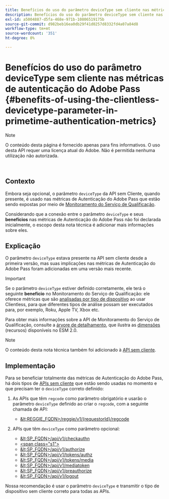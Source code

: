 ```yaml
---
title: Benefícios do uso do parâmetro deviceType sem cliente nas métricas de autenticação do Adobe Pass
description: Benefícios do uso do parâmetro deviceType sem cliente nas métricas de autenticação do Adobe Pass
exl-id: a5004887-d5fa-468e-971b-10806519175b
source-git-commit: d982beb16ea0db29f41d0257d8332fd4a07a84d8
workflow-type: tm+mt
source-wordcount: '351'
ht-degree: 0%

---
```


# Benefícios do uso do parâmetro deviceType sem cliente nas métricas de autenticação do Adobe Pass {#benefits-of-using-the-clientless-devicetype-parameter-in-primetime-authentication-metrics}

>[!NOTE]
>
>O conteúdo desta página é fornecido apenas para fins informativos. O uso desta API requer uma licença atual do Adobe. Não é permitida nenhuma utilização não autorizada.

</br>

## Contexto

Embora seja opcional, o parâmetro `deviceType` da API sem Cliente, quando presente, é usado nas métricas de Autenticação do Adobe Pass que estão sendo expostas por meio de [Monitoramento do Serviço de Qualificação](/help/authentication/integration-guide-programmers/features-premium/esm/entitlement-service-monitoring-overview.md).

Considerando que a conexão entre o parâmetro `deviceType` e seus **benefícios** nas métricas de Autenticação do Adobe Pass não foi declarada inicialmente, o escopo desta nota técnica é adicionar mais informações sobre eles.

## Explicação

O parâmetro `deviceType` estava presente na API sem cliente desde a primeira versão, mas suas implicações nas métricas de Autenticação do Adobe Pass foram adicionadas em uma versão mais recente.



>[!IMPORTANT]
>
>Se o parâmetro `deviceType` estiver definido corretamente, ele terá o seguinte **benefício** no Monitoramento do Serviço de Qualificação: ele oferece métricas que são [analisadas por tipo de dispositivo](/help/authentication/integration-guide-programmers/features-premium/esm/entitlement-service-monitoring-overview.md#clientless_device_type) ao usar Clientless, para que diferentes tipos de análise possam ser executados para, por exemplo, Roku, Apple TV, Xbox etc.


Para obter mais informações sobre a API de Monitoramento do Serviço de Qualificação, consulte a [árvore de detalhamento](/help/authentication/integration-guide-programmers/features-premium/esm/entitlement-service-monitoring-api.md#drill-down_tree), que ilustra as [dimensões](/help/authentication/integration-guide-programmers/features-premium/esm/entitlement-service-monitoring-overview.md#esm_dimensions) (recursos) disponíveis no ESM 2.0.

>[!NOTE]
>
>O conteúdo desta nota técnica também foi adicionado à [API sem cliente](#clientless_device_type).




## Implementação

Para se beneficiar totalmente das métricas de Autenticação do Adobe Pass, há dois tipos de [APIs sem cliente](#web_srvs_summary) que estão sendo usadas no momento e que precisam ter o `deviceType` correto definido:

1. As APIs que têm `regcode` como parâmetro obrigatório e usarão o parâmetro `deviceType` definido ao criar o `regcode`, com a seguinte chamada de API:
   - [\&lt;REGGIE\_FQDN\>/reggie/v1/{requestorId}/regcode](#reg_serv)

1. APIs que têm `deviceType` como parâmetro opcional:
   - [\&lt;SP\_FQDN\>/api/v1/checkauthn](#check_authn_token)
   - [&lt;span class=&quot;s1&quot;>](#retrieve_authn_token)
   - [\&lt;SP\_FQDN\>/api/v1/authorize](#init_authz)
   - [\&lt;SP\_FQDN\>/api/v1/tokens/authz](#retrieve_authz_token)
   - [\&lt;SP\_FQDN\>/api/v1/tokens/media](#short_media)
   - [\&lt;SP\_FQDN\>/api/v1/mediatoken](#short_media)
   - [\&lt;SP\_FQDN\>/api/v1/preauthorize](#PreAuthZ_Resources)
   - [\&lt;SP\_FQDN\>/api/v1/logout](#init_logout)

Nossa recomendação é usar o parâmetro `deviceType` e transmitir o tipo de dispositivo sem cliente correto para todas as APIs.
